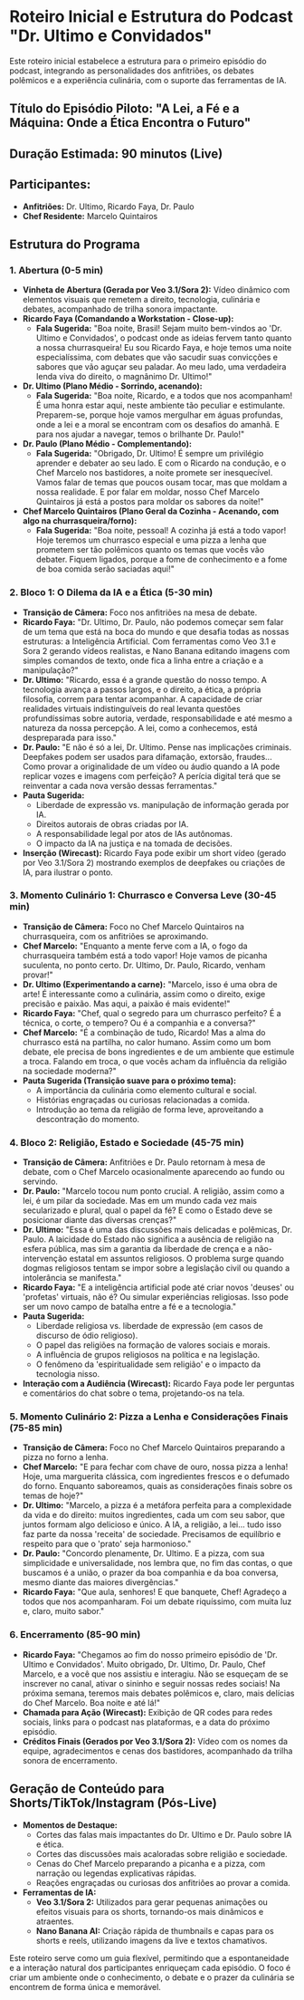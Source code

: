 # Roteiro Inicial e Estrutura do Podcast "Dr. Ultimo e Convidados"

Este roteiro inicial estabelece a estrutura para o primeiro episódio do podcast, integrando as personalidades dos anfitriões, os debates polêmicos e a experiência culinária, com o suporte das ferramentas de IA.

## Título do Episódio Piloto: "A Lei, a Fé e a Máquina: Onde a Ética Encontra o Futuro"

## Duração Estimada: 90 minutos (Live)

## Participantes:

*   **Anfitriões:** Dr. Ultimo, Ricardo Faya, Dr. Paulo
*   **Chef Residente:** Marcelo Quintairos

## Estrutura do Programa

### 1. Abertura (0-5 min)

*   **Vinheta de Abertura (Gerada por Veo 3.1/Sora 2):** Vídeo dinâmico com elementos visuais que remetem a direito, tecnologia, culinária e debates, acompanhado de trilha sonora impactante.
*   **Ricardo Faya (Comandando a Workstation - Close-up):**
    *   **Fala Sugerida:** "Boa noite, Brasil! Sejam muito bem-vindos ao 'Dr. Ultimo e Convidados', o podcast onde as ideias fervem tanto quanto a nossa churrasqueira! Eu sou Ricardo Faya, e hoje temos uma noite especialíssima, com debates que vão sacudir suas convicções e sabores que vão aguçar seu paladar. Ao meu lado, uma verdadeira lenda viva do direito, o magnânimo Dr. Ultimo!"
*   **Dr. Ultimo (Plano Médio - Sorrindo, acenando):**
    *   **Fala Sugerida:** "Boa noite, Ricardo, e a todos que nos acompanham! É uma honra estar aqui, neste ambiente tão peculiar e estimulante. Preparem-se, porque hoje vamos mergulhar em águas profundas, onde a lei e a moral se encontram com os desafios do amanhã. E para nos ajudar a navegar, temos o brilhante Dr. Paulo!"
*   **Dr. Paulo (Plano Médio - Complementando):**
    *   **Fala Sugerida:** "Obrigado, Dr. Ultimo! É sempre um privilégio aprender e debater ao seu lado. E com o Ricardo na condução, e o Chef Marcelo nos bastidores, a noite promete ser inesquecível. Vamos falar de temas que poucos ousam tocar, mas que moldam a nossa realidade. E por falar em moldar, nosso Chef Marcelo Quintairos já está a postos para moldar os sabores da noite!"
*   **Chef Marcelo Quintairos (Plano Geral da Cozinha - Acenando, com algo na churrasqueira/forno):**
    *   **Fala Sugerida:** "Boa noite, pessoal! A cozinha já está a todo vapor! Hoje teremos um churrasco especial e uma pizza a lenha que prometem ser tão polêmicos quanto os temas que vocês vão debater. Fiquem ligados, porque a fome de conhecimento e a fome de boa comida serão saciadas aqui!"

### 2. Bloco 1: O Dilema da IA e a Ética (5-30 min)

*   **Transição de Câmera:** Foco nos anfitriões na mesa de debate.
*   **Ricardo Faya:** "Dr. Ultimo, Dr. Paulo, não podemos começar sem falar de um tema que está na boca do mundo e que desafia todas as nossas estruturas: a Inteligência Artificial. Com ferramentas como Veo 3.1 e Sora 2 gerando vídeos realistas, e Nano Banana editando imagens com simples comandos de texto, onde fica a linha entre a criação e a manipulação?"
*   **Dr. Ultimo:** "Ricardo, essa é a grande questão do nosso tempo. A tecnologia avança a passos largos, e o direito, a ética, a própria filosofia, correm para tentar acompanhar. A capacidade de criar realidades virtuais indistinguíveis do real levanta questões profundíssimas sobre autoria, verdade, responsabilidade e até mesmo a natureza da nossa percepção. A lei, como a conhecemos, está despreparada para isso."
*   **Dr. Paulo:** "E não é só a lei, Dr. Ultimo. Pense nas implicações criminais. Deepfakes podem ser usados para difamação, extorsão, fraudes... Como provar a originalidade de um vídeo ou áudio quando a IA pode replicar vozes e imagens com perfeição? A perícia digital terá que se reinventar a cada nova versão dessas ferramentas."
*   **Pauta Sugerida:**
    *   Liberdade de expressão vs. manipulação de informação gerada por IA.
    *   Direitos autorais de obras criadas por IA.
    *   A responsabilidade legal por atos de IAs autônomas.
    *   O impacto da IA na justiça e na tomada de decisões.
*   **Inserção (Wirecast):** Ricardo Faya pode exibir um short vídeo (gerado por Veo 3.1/Sora 2) mostrando exemplos de deepfakes ou criações de IA, para ilustrar o ponto.

### 3. Momento Culinário 1: Churrasco e Conversa Leve (30-45 min)

*   **Transição de Câmera:** Foco no Chef Marcelo Quintairos na churrasqueira, com os anfitriões se aproximando.
*   **Chef Marcelo:** "Enquanto a mente ferve com a IA, o fogo da churrasqueira também está a todo vapor! Hoje vamos de picanha suculenta, no ponto certo. Dr. Ultimo, Dr. Paulo, Ricardo, venham provar!"
*   **Dr. Ultimo (Experimentando a carne):** "Marcelo, isso é uma obra de arte! É interessante como a culinária, assim como o direito, exige precisão e paixão. Mas aqui, a paixão é mais evidente!"
*   **Ricardo Faya:** "Chef, qual o segredo para um churrasco perfeito? É a técnica, o corte, o tempero? Ou é a companhia e a conversa?"
*   **Chef Marcelo:** "É a combinação de tudo, Ricardo! Mas a alma do churrasco está na partilha, no calor humano. Assim como um bom debate, ele precisa de bons ingredientes e de um ambiente que estimule a troca. Falando em troca, o que vocês acham da influência da religião na sociedade moderna?"
*   **Pauta Sugerida (Transição suave para o próximo tema):**
    *   A importância da culinária como elemento cultural e social.
    *   Histórias engraçadas ou curiosas relacionadas a comida.
    *   Introdução ao tema da religião de forma leve, aproveitando a descontração do momento.

### 4. Bloco 2: Religião, Estado e Sociedade (45-75 min)

*   **Transição de Câmera:** Anfitriões e Dr. Paulo retornam à mesa de debate, com o Chef Marcelo ocasionalmente aparecendo ao fundo ou servindo.
*   **Dr. Paulo:** "Marcelo tocou num ponto crucial. A religião, assim como a lei, é um pilar da sociedade. Mas em um mundo cada vez mais secularizado e plural, qual o papel da fé? E como o Estado deve se posicionar diante das diversas crenças?"
*   **Dr. Ultimo:** "Essa é uma das discussões mais delicadas e polêmicas, Dr. Paulo. A laicidade do Estado não significa a ausência de religião na esfera pública, mas sim a garantia da liberdade de crença e a não-intervenção estatal em assuntos religiosos. O problema surge quando dogmas religiosos tentam se impor sobre a legislação civil ou quando a intolerância se manifesta."
*   **Ricardo Faya:** "E a inteligência artificial pode até criar novos 'deuses' ou 'profetas' virtuais, não é? Ou simular experiências religiosas. Isso pode ser um novo campo de batalha entre a fé e a tecnologia."
*   **Pauta Sugerida:**
    *   Liberdade religiosa vs. liberdade de expressão (em casos de discurso de ódio religioso).
    *   O papel das religiões na formação de valores sociais e morais.
    *   A influência de grupos religiosos na política e na legislação.
    *   O fenômeno da 'espiritualidade sem religião' e o impacto da tecnologia nisso.
*   **Interação com a Audiência (Wirecast):** Ricardo Faya pode ler perguntas e comentários do chat sobre o tema, projetando-os na tela.

### 5. Momento Culinário 2: Pizza a Lenha e Considerações Finais (75-85 min)

*   **Transição de Câmera:** Foco no Chef Marcelo Quintairos preparando a pizza no forno a lenha.
*   **Chef Marcelo:** "E para fechar com chave de ouro, nossa pizza a lenha! Hoje, uma marguerita clássica, com ingredientes frescos e o defumado do forno. Enquanto saboreamos, quais as considerações finais sobre os temas de hoje?"
*   **Dr. Ultimo:** "Marcelo, a pizza é a metáfora perfeita para a complexidade da vida e do direito: muitos ingredientes, cada um com seu sabor, que juntos formam algo delicioso e único. A IA, a religião, a lei... tudo isso faz parte da nossa 'receita' de sociedade. Precisamos de equilíbrio e respeito para que o 'prato' seja harmonioso."
*   **Dr. Paulo:** "Concordo plenamente, Dr. Ultimo. E a pizza, com sua simplicidade e universalidade, nos lembra que, no fim das contas, o que buscamos é a união, o prazer da boa companhia e da boa conversa, mesmo diante das maiores divergências."
*   **Ricardo Faya:** "Que aula, senhores! E que banquete, Chef! Agradeço a todos que nos acompanharam. Foi um debate riquíssimo, com muita luz e, claro, muito sabor."

### 6. Encerramento (85-90 min)

*   **Ricardo Faya:** "Chegamos ao fim do nosso primeiro episódio de 'Dr. Ultimo e Convidados'. Muito obrigado, Dr. Ultimo, Dr. Paulo, Chef Marcelo, e a você que nos assistiu e interagiu. Não se esqueçam de se inscrever no canal, ativar o sininho e seguir nossas redes sociais! Na próxima semana, teremos mais debates polêmicos e, claro, mais delícias do Chef Marcelo. Boa noite e até lá!"
*   **Chamada para Ação (Wirecast):** Exibição de QR codes para redes sociais, links para o podcast nas plataformas, e a data do próximo episódio.
*   **Créditos Finais (Gerados por Veo 3.1/Sora 2):** Vídeo com os nomes da equipe, agradecimentos e cenas dos bastidores, acompanhado da trilha sonora de encerramento.

## Geração de Conteúdo para Shorts/TikTok/Instagram (Pós-Live)

*   **Momentos de Destaque:**
    *   Cortes das falas mais impactantes do Dr. Ultimo e Dr. Paulo sobre IA e ética.
    *   Cortes das discussões mais acaloradas sobre religião e sociedade.
    *   Cenas do Chef Marcelo preparando a picanha e a pizza, com narração ou legendas explicativas rápidas.
    *   Reações engraçadas ou curiosas dos anfitriões ao provar a comida.
*   **Ferramentas de IA:**
    *   **Veo 3.1/Sora 2:** Utilizados para gerar pequenas animações ou efeitos visuais para os shorts, tornando-os mais dinâmicos e atraentes.
    *   **Nano Banana AI:** Criação rápida de thumbnails e capas para os shorts e reels, utilizando imagens da live e textos chamativos.

Este roteiro serve como um guia flexível, permitindo que a espontaneidade e a interação natural dos participantes enriqueçam cada episódio. O foco é criar um ambiente onde o conhecimento, o debate e o prazer da culinária se encontrem de forma única e memorável.
